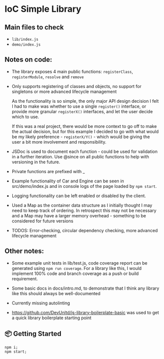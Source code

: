  
# IoC Simple Library

## Main files to check

- `lib/index.js`
- `demo/index.js`

## Notes on code:

- The library exposes 4 main public functions: `registerClass`, `registerModule`, `resolve` and `remove`

- Only supports registering of classes and objects, no support for singletons or more advanced lifecycle management

  As the functionality is so simple, the only major API design decision I felt I had to make was whether to use a single `register()` interface, or provide more granular `registerX()` interfaces, and let the user decide which to use. 

  If this was a real project, there would be more context to go off to make the actual decision, but for this example I decided to go with what would be my likely preference - `registerX/Y()` - which would be giving the user a bit more involvement and responsibility.

- JSDoc is used to document each function - could be used for validation in a further iteration. Use @since on all public functions to help with versioning in the future.

- Private functions are prefixed with _

- Example functionality of Car and Engine can be seen in src/demo/index.js and in console logs of the page loaded by `npm start`.

- Logging functionality can be left enabled or disabled by the client.

- Used a Map as the container data structure as I initially thought I may need to keep track of ordering. In retrospect this may not be necessary and a Map may have a larger memory overhead - something to be considered for future versions

- TODOS: Error-checking, circular dependency checking, more advanced lifecycle management

## Other notes: 

- Some example unit tests in lib/test.js, code coverage report can be generated using `npm run coverage`. For a library like this, I would implement 100% code and branch coverage as a push or build requirement. 

- Some basic docs in docs/intro.md, to demonstrate that I think any library like this should always be well-documented

- Currently missing autolinting

- https://github.com/DevUnltd/js-library-boilerplate-basic was used to get a quick library boilerplate starting point

## 📦 Getting Started

```
npm i;
npm start;
```
